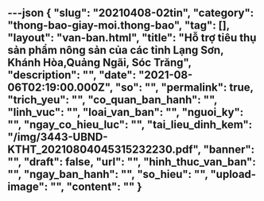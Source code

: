 ---json
{
    "slug": "20210408-02tin",
    "category": "thong-bao-giay-moi.thong-bao",
    "tag": [],
    "layout": "van-ban.html",
    "title": "Hỗ trợ tiêu thụ sản phẩm nông sản của các tỉnh Lạng Sơn, Khánh Hòa,Quảng Ngãi, Sóc Trăng",
    "description": "",
    "date": "2021-08-06T02:19:00.000Z",
    "so": "",
    "permalink": true,
    "trich_yeu": "",
    "co_quan_ban_hanh": "",
    "linh_vuc": "",
    "loai_van_ban": "",
    "nguoi_ky": "",
    "ngay_co_hieu_luc": "",
    "tai_lieu_dinh_kem": "/img/3443-UBND-KTHT_20210804045315232230.pdf",
    "banner": "",
    "draft": false,
    "url": "",
    "hinh_thuc_van_ban": "",
    "ngay_ban_hanh": "",
    "so_hieu": "",
    "upload-image": "",
    "__content__": ""
}
---
